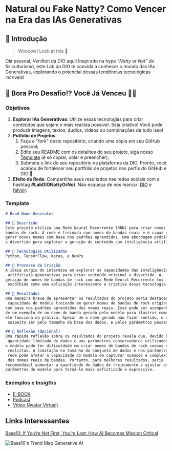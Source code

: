 # Natural ou Fake Natty? Como Vencer na Era das IAs Generativas

## 🚀 Introdução

> Woooow! Look at this 👀

Olá pessoal, Venilton da DIO aqui! Inspirado na hype _"Natty or Not"_ do fisiculturismo, este Lab da DIO te convida a conhecer o mundo das IAs Generativas, explorando o potencial dessas tendências tecnológicas incríveis!

## 🎯 Bora Pro Desafio!? Você Já Venceu 💪🤓

### Objetivos

1. **Explorar IAs Generativas**: Utilize essas tecnologias para criar conteúdos que sejam o mais realista possível. Seja criativo! Você pode produzir imagens, textos, áudios, vídeos ou combinações de tudo isso!
1. **Potfólio de Projetos**:
    1. Faça o "fork" deste repositório, criando uma cópia em seu GitHub pessoal;
    2. Edite seu README com os detalhes do seu projeto, siga nosso [Template](#template) (é só copiar, colar e preencher);
    3. Submeta o link do seu repositório na plataforma da DIO. Pronto, você acabou de fortalecer seu portfólio de projetos nos perfis do GitHub e DIO 🚀
1. **Efeito de Rede**: Compartilhe seus resultados nas redes sociais com a hashtag **#LabDIONattyOrNot**. Não esqueça de nos marcar: [DIO](https://www.linkedin.com/school/dio-makethechange) e [falvojr](https://www.linkedin.com/in/falvojr).

### Template

```markdown
# Band Name Generator

## 📒 Descrição
Este projeto utiliza uma Rede Neural Recorrente (RNN) para criar nomes de 
bandas de rock. A rede é treinada com nomes de bandas reais e é capaz de 
gerar novos nomes com base nos padrões aprendidos. Uma abordagem prática 
e divertida para explorar a geração de conteúdo com inteligência artificial.

## 🤖 Tecnologias Utilizadas
Python, TensorFlow, Keras, e NumPy

## 🧐 Processo de Criação
A ideia surgiu do interesse em explorar as capacidades das inteligências
 artificiais generativas para criar conteúdo original e divertido. A
geração de nomes de bandas de rock com uma Rede Neural Recorrente foi
 escolhida como uma aplicação interessante e criativa dessa tecnologia.

## 🚀 Resultados
Uma maneira breve de apresentar os resultados do projeto seria destacar a
 capacidade do modelo treinado em gerar nomes de bandas de rock originais
com base nos padrões aprendidos dos nomes reais. Isso pode ser acompanhado
de um exemplo de um nome de banda gerado pelo modelo para ilustrar como
ele funciona na prática. Apesar de o nome gerado não fazer sentido, o que
 suspeito ser pelo tamanho da base dos dados, e pelos parâmetros passados.

## 💭 Reflexão (Opcional)
Uma rápida reflexão sobre os resultados do projeto revela que, devido à
 quantidade limitada de dados e aos parâmetros conservadores utilizados,
o modelo pode ter dificuldade em criar nomes de bandas de rock coesos e
 realistas. A limitação no tamanho do conjunto de dados e nos parâmetros da
 rede pode afetar a capacidade do modelo de capturar nuances e complexidades
 dos nomes reais de bandas. Portanto, para melhores resultados, seria
recomendável aumentar a quantidade de dados de treinamento e ajustar os
parâmetros do modelo para torná-lo mais sofisticado e expressivo.
```

### Exemplos e Insigths

- [E-BOOK](/exemplos/E-BOOK.md)
- [Podcast](/exemplos/PODCAST.md)
- [Vídeo (Avatar Virtual)](/exemplos/VIDEO.md)

## Links Interessantes

[Base10: If You’re Not First, You’re Last: How AI Becomes Mission Critical](https://base10.vc/post/generative-ai-mission-critical/)

![Base10's Trend Map Generative AI](https://github.com/digitalinnovationone/lab-natty-or-not/assets/730492/f4df26e8-f8f7-4419-8252-c69d73ea930c)

